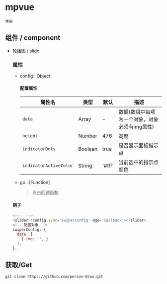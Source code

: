 # mpvue 
`常用`

## 

## 组件 / component
  
  + 轮播图 / slide
    ### 属性
      - config : Object  
      
        #### 配置属性 
      
          |属性名|类型|默认|描述|
          |------|-----|------|-------|
          | `data` | Array | - | 数据(数组中每项为一个对象，对象必须有img属性) |
          | `height` | Number | 476 | 高度 |
          | `indicatorDots` | Boolean | true | 是否显示面板指示点 |
          | `indicatorActiveColor` | String | '#fff' | 当前选中的指示点颜色 |

      - go : [Function] 
        > 点击回调函数


    #### 例子 
    ```js
    <!--  -->
    <slider :config.sync='swiperConfig' @go='callback'></slider>
    <!-- 配置对象 -->
    swiperConfig: {
      data: [
        { img: '', }
      ],
    },
    ```
 
## 获取/Get 
`git clone https://github.com/person-0/wx.git`
